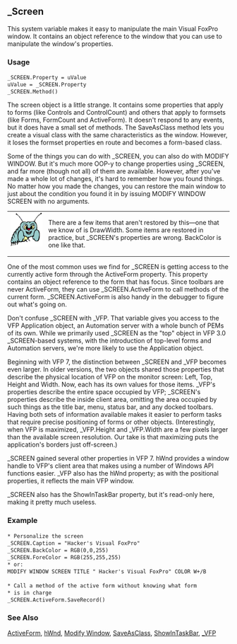 ## _Screen

This system variable makes it easy to manipulate the main Visual FoxPro window. It contains an object reference to the window that you can use to manipulate the window's properties. 

### Usage

```foxpro
_SCREEN.Property = uValue
uValue = _SCREEN.Property
_SCREEN.Method()
```

The screen object is a little strange. It contains some properties that apply to forms (like Controls and ControlCount) and others that apply to formsets (like Forms, FormCount and ActiveForm). It doesn't respond to any events, but it does have a small set of methods. The SaveAsClass method lets you create a visual class with the same characteristics as the window. However, it loses the formset properties en route and becomes a form-based class.

Some of the things you can do with _SCREEN, you can also do with MODIFY WINDOW. But it's much more OOP-y to change properties using _SCREEN, and far more (though not all) of them are available. However, after you've made a whole lot of changes, it's hard to remember how you found things. No matter how you made the changes, you can restore the main window to just about the condition you found it in by issuing MODIFY WINDOW SCREEN with no arguments.

<table border=0 cellspacing=0 cellpadding=0 width=100%>
<tr>
  <td width=17% valign=top>
<img width=95 height=77 src="bug.gif"></p>
  </td>
  <td width=83%>
  <p>There are a few items that aren't restored by this&mdash;one that we know of is DrawWidth. Some items are restored in practice, but _SCREEN's properties are wrong. BackColor is one like that.</p>
  </td>
 </tr>
</table>

One of the most common uses we find for _SCREEN is getting access to the currently active form through the ActiveForm property. This property contains an object reference to the form that has focus. Since toolbars are never ActiveForm, they can use _SCREEN.ActiveForm to call methods of the current form. _SCREEN.ActiveForm is also handy in the debugger to figure out what's going on.

Don't confuse _SCREEN with _VFP. That variable gives you access to the VFP Application object, an Automation server with a whole bunch of PEMs of its own. While we primarily used _SCREEN as the "top" object in VFP 3.0 _SCREEN-based systems, with the introduction of top-level forms and Automation servers, we're more likely to use the Application object.

Beginning with VFP 7, the distinction between _SCREEN and _VFP becomes even larger. In older versions, the two objects shared those properties that describe the physical location of VFP on the monitor screen: Left, Top, Height and Width. Now, each has its own values for those items. _VFP's properties describe the entire space occupied by VFP; _SCREEN's properties describe the inside client area, omitting the area occupied by such things as the title bar, menu, status bar, and any docked toolbars. Having both sets of information available makes it easier to perform tasks that require precise positioning of forms or other objects. (Interestingly, when VFP is maximized, _VFP.Height and _VFP.Width are a few pixels larger than the available screen resolution. Our take is that maximizing puts the application's borders just off-screen.) 

_SCREEN gained several other properties in VFP 7. hWnd provides a window handle to VFP's client area that makes using a number of Windows API functions easier. _VFP also has the hWnd property; as with the positional properties, it reflects the main VFP window. 

_SCREEN also has the ShowInTaskBar property, but it's read-only here, making it pretty much useless.

### Example

```foxpro
* Personalize the screen
_SCREEN.Caption = "Hacker's Visual FoxPro"
_SCREEN.BackColor = RGB(0,0,255)
_SCREEN.ForeColor = RGB(255,255,255)
* or:
MODIFY WINDOW SCREEN TITLE " Hacker's Visual FoxPro" COLOR W+/B

* Call a method of the active form without knowing what form
* is in charge
_SCREEN.ActiveForm.SaveRecord()
```
### See Also

[ActiveForm](s4g572.md), [hWnd](s4g868.md), [Modify Window](s4g257.md), [SaveAsClass](s4g388.md), [ShowInTaskBar](s4g874.md), [_VFP](s4g683.md)